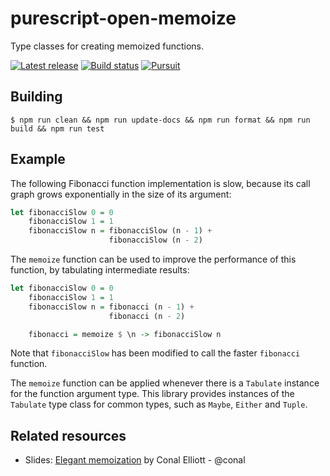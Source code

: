 # purescript-open-memoize

Type classes for creating memoized functions.

[![Latest release](http://img.shields.io/github/release/purescript-node/purescript-open-memoize.svg)](https://github.com/purescript-node/purescript-open-memoize/releases)
[![Build status](https://github.com/purescript-node/purescript-open-memoize/workflows/CI/badge.svg?branch=master)](https://github.com/purescript-node/purescript-open-memoize/actions?query=workflow%3ACI+branch%3Amaster)
[![Pursuit](https://pursuit.purescript.org/packages/purescript-open-memoize/badge)](https://pursuit.purescript.org/packages/purescript-open-memoize)

## Building

```text
$ npm run clean && npm run update-docs && npm run format && npm run build && npm run test
```

## Example

The following Fibonacci function implementation is slow, because its call graph grows exponentially in the size of its argument:

```purescript
let fibonacciSlow 0 = 0
    fibonacciSlow 1 = 1
    fibonacciSlow n = fibonacciSlow (n - 1) +
                      fibonacciSlow (n - 2)
```

The `memoize` function can be used to improve the performance of this function, by tabulating intermediate results:

```purescript
let fibonacciSlow 0 = 0
    fibonacciSlow 1 = 1
    fibonacciSlow n = fibonacci (n - 1) +
                      fibonacci (n - 2)

    fibonacci = memoize $ \n -> fibonacciSlow n
```

Note that `fibonacciSlow` has been modified to call the faster `fibonacci` function.

The `memoize` function can be applied whenever there is a `Tabulate` instance for the function argument type. This library provides instances of the `Tabulate` type class for common types, such as `Maybe`, `Either` and `Tuple`.

## Related resources

- Slides: [Elegant memoization](https://github.com/conal/talk-2014-elegant-memoization/blob/master/README.md) by Conal Elliott - @conal
